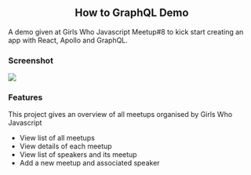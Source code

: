
<h2 align="center">How to GraphQL Demo</h4>
A demo given at Girls Who Javascript Meetup#8 to kick start creating an app with React, Apollo and GraphQL.

### Screenshot
<img src="https://raw.githubusercontent.com/pragyajha/girls-who-javascript/master/client/assets/girls-who-js.png"/>

### Features
This project gives an overview of all meetups organised by Girls Who Javascript

- View list of all meetups
- View details of each meetup
- View list of speakers and its meetup
- Add a new meetup and associated speaker

